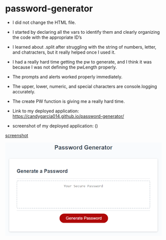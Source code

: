 # password-generator

* I did not change the HTML file.  

* I started by declaring all the vars to identify them and clearly organizing the code with the appropriate ID’s  

* I learned about .split after struggling with the string of numbers, letter, and chatracters, but it really helped once I used it. 

* I had a really hard time getting the pw to generate, and I think it was because I was not defining the pwLength properly.

* The prompts and alerts worked properly immediately.  

* The upper, lower, numeric, and special characters are console.logging accurately.  

* The create PW function is giving me a really hard time.  

* Link to my deployed application: https://candygarcia014.github.io/password-generator/ 

* screenshot of my deployed application: ()

[screenshot](pwgenerator-screenshot.png)

![password generator demo](./Assets/03-javascript-homework-demo.png)

 

 

 

  